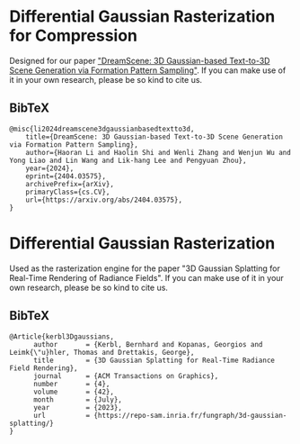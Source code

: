 # Differential Gaussian Rasterization for Compression

Designed for our paper ["DreamScene: 3D Gaussian-based Text-to-3D Scene Generation via Formation Pattern Sampling"](https://dreamscene-project.github.io/). If you can make use of it in your own research, please be so kind to cite us.

<section class="section" id="BibTeX">
  <div class="container is-max-desktop content">
    <h2 class="title">BibTeX</h2>
    <pre><code>@misc{li2024dreamscene3dgaussianbasedtextto3d,
    title={DreamScene: 3D Gaussian-based Text-to-3D Scene Generation via Formation Pattern Sampling}, 
    author={Haoran Li and Haolin Shi and Wenli Zhang and Wenjun Wu and Yong Liao and Lin Wang and Lik-hang Lee and Pengyuan Zhou},
    year={2024},
    eprint={2404.03575},
    archivePrefix={arXiv},
    primaryClass={cs.CV},
    url={https://arxiv.org/abs/2404.03575}, 
}</code></pre>
  </div>
</section>

# Differential Gaussian Rasterization

Used as the rasterization engine for the paper "3D Gaussian Splatting for Real-Time Rendering of Radiance Fields". If you can make use of it in your own research, please be so kind to cite us.

<section class="section" id="BibTeX">
  <div class="container is-max-desktop content">
    <h2 class="title">BibTeX</h2>
    <pre><code>@Article{kerbl3Dgaussians,
      author       = {Kerbl, Bernhard and Kopanas, Georgios and Leimk{\"u}hler, Thomas and Drettakis, George},
      title        = {3D Gaussian Splatting for Real-Time Radiance Field Rendering},
      journal      = {ACM Transactions on Graphics},
      number       = {4},
      volume       = {42},
      month        = {July},
      year         = {2023},
      url          = {https://repo-sam.inria.fr/fungraph/3d-gaussian-splatting/}
}</code></pre>
  </div>
</section>